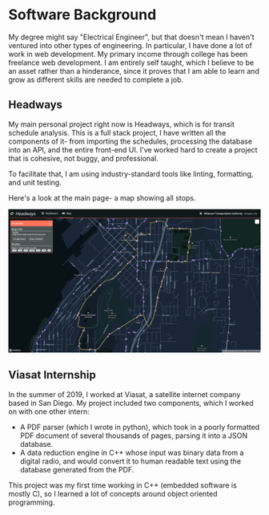 # Software Background
My degree might say "Electrical Engineer", but that doesn't mean I haven't ventured into other types of engineering. In particular, I have done a lot of work in web development. My primary income through college has been freelance web development. I am entirely self taught, which I believe to be an asset rather than a hinderance, since it proves that I am able to learn and grow as different skills are needed to complete a job. 

## Headways
My main personal project right now is Headways, which is for transit schedule analysis. This is a full stack project, I have written all the components of it- from importing the schedules, processing the database into an API, and the entire front-end UI. I've worked hard to create a project that is cohesive, not buggy, and professional.

To facilitate that, I am using industry-standard tools like linting, formatting, and unit testing. 

Here's a look at the main page- a map showing all stops. 

![Headways map](./headways.png)

## Viasat Internship
In the summer of 2019, I worked at Viasat, a satellite internet company based in San Diego. My project included two components, which I worked on with one other intern:

- A PDF parser (which I wrote in python), which took in a poorly formatted PDF document of several thousands of pages, parsing it into a JSON database. 
- A data reduction engine in C++ whose input was binary data from a digital radio, and would convert it to human readable text using the database generated from the PDF. 

This project was my first time working in C++ (embedded software is mostly C), so I learned a lot of concepts around object oriented programming. 